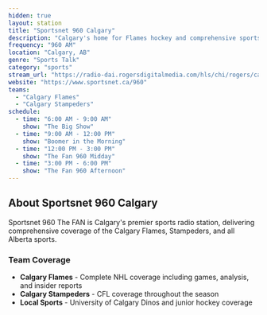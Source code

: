 ```yaml
---
hidden: true
layout: station
title: "Sportsnet 960 Calgary"
description: "Calgary's home for Flames hockey and comprehensive sports coverage"
frequency: "960 AM"
location: "Calgary, AB"
genre: "Sports Talk"
category: "sports"
stream_url: "https://radio-dai.rogersdigitalmedia.com/hls/chi/rogers/cal960.stream/48k/iMi055c8urA-175297077-9984.aac"
website: "https://www.sportsnet.ca/960"
teams:
  - "Calgary Flames"
  - "Calgary Stampeders"
schedule:
  - time: "6:00 AM - 9:00 AM"
    show: "The Big Show"
  - time: "9:00 AM - 12:00 PM"
    show: "Boomer in the Morning"
  - time: "12:00 PM - 3:00 PM"
    show: "The Fan 960 Midday"
  - time: "3:00 PM - 6:00 PM"
    show: "The Fan 960 Afternoon"
---
```


## About Sportsnet 960 Calgary

Sportsnet 960 The FAN is Calgary's premier sports radio station, delivering comprehensive coverage of the Calgary Flames, Stampeders, and all Alberta sports.

### Team Coverage
- **Calgary Flames** - Complete NHL coverage including games, analysis, and insider reports
- **Calgary Stampeders** - CFL coverage throughout the season
- **Local Sports** - University of Calgary Dinos and junior hockey coverage
